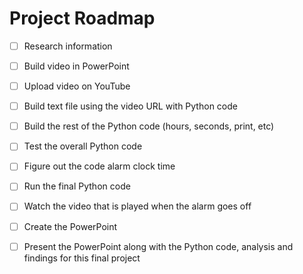 # Project Roadmap

- [ ] Research information

- [ ] Build video in PowerPoint

- [ ] Upload video on YouTube

- [ ] Build text file using the video URL with Python code

- [ ] Build the rest of the Python code (hours, seconds, print, etc)

- [ ] Test the overall Python code

- [ ] Figure out the code alarm clock time

- [ ] Run the final Python code 

- [ ] Watch the video that is played when the alarm goes off

- [ ] Create the PowerPoint 

- [ ] Present the PowerPoint along with the Python code, analysis and findings for this final project
